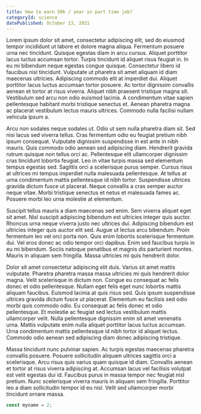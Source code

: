 ```yaml
---
title: How to earn 50k / year in part time job?
categoryId: science
datePublished: October 13, 2021
---
```


Lorem ipsum dolor sit amet, consectetur adipiscing elit, sed do eiusmod tempor incididunt ut labore et dolore magna aliqua. Fermentum posuere urna nec tincidunt. Quisque egestas diam in arcu cursus. Aliquet porttitor lacus luctus accumsan tortor. Turpis tincidunt id aliquet risus feugiat in. In eu mi bibendum neque egestas congue quisque. Consectetur libero id faucibus nisl tincidunt. Vulputate ut pharetra sit amet aliquam id diam maecenas ultricies. Adipiscing commodo elit at imperdiet dui. Aliquet porttitor lacus luctus accumsan tortor posuere. Ac tortor dignissim convallis aenean et tortor at risus viverra. Aliquet nibh praesent tristique magna sit. Vestibulum sed arcu non odio euismod lacinia. A condimentum vitae sapien pellentesque habitant morbi tristique senectus et. Aenean pharetra magna ac placerat vestibulum lectus mauris ultrices. Commodo nulla facilisi nullam vehicula ipsum a.

Arcu non sodales neque sodales ut. Odio ut sem nulla pharetra diam sit. Sed nisi lacus sed viverra tellus. Cras fermentum odio eu feugiat pretium nibh ipsum consequat. Vulputate dignissim suspendisse in est ante in nibh mauris. Quis commodo odio aenean sed adipiscing diam. Hendrerit gravida rutrum quisque non tellus orci ac. Pellentesque elit ullamcorper dignissim cras tincidunt lobortis feugiat. Leo in vitae turpis massa sed elementum tempus egestas sed. Sagittis orci a scelerisque purus semper. Cursus risus at ultrices mi tempus imperdiet nulla malesuada pellentesque. At tellus at urna condimentum mattis pellentesque id nibh tortor. Suspendisse ultrices gravida dictum fusce ut placerat. Neque convallis a cras semper auctor neque vitae. Morbi tristique senectus et netus et malesuada fames ac. Posuere morbi leo urna molestie at elementum.

Suscipit tellus mauris a diam maecenas sed enim. Sem viverra aliquet eget sit amet. Nisl suscipit adipiscing bibendum est ultricies integer quis auctor. Rhoncus urna neque viverra justo nec ultrices dui. Adipiscing bibendum est ultricies integer quis auctor elit sed. Augue ut lectus arcu bibendum. Proin fermentum leo vel orci porta non. Quis enim lobortis scelerisque fermentum dui. Vel eros donec ac odio tempor orci dapibus. Enim sed faucibus turpis in eu mi bibendum. Sociis natoque penatibus et magnis dis parturient montes. Mauris in aliquam sem fringilla. Massa ultricies mi quis hendrerit dolor.

Dolor sit amet consectetur adipiscing elit duis. Varius sit amet mattis vulputate. Pharetra pharetra massa massa ultricies mi quis hendrerit dolor magna. Velit scelerisque in dictum non. Congue eu consequat ac felis donec et odio pellentesque. Nullam eget felis eget nunc lobortis mattis aliquam faucibus. Euismod lacinia at quis risus sed. Quis ipsum suspendisse ultrices gravida dictum fusce ut placerat. Elementum eu facilisis sed odio morbi quis commodo odio. Eu consequat ac felis donec et odio pellentesque. Et molestie ac feugiat sed lectus vestibulum mattis ullamcorper velit. Nulla pellentesque dignissim enim sit amet venenatis urna. Mattis vulputate enim nulla aliquet porttitor lacus luctus accumsan. Urna condimentum mattis pellentesque id nibh tortor id aliquet lectus. Commodo odio aenean sed adipiscing diam donec adipiscing tristique.

Massa tincidunt nunc pulvinar sapien. Ac turpis egestas maecenas pharetra convallis posuere. Posuere sollicitudin aliquam ultrices sagittis orci a scelerisque. Arcu risus quis varius quam quisque id diam. Convallis aenean et tortor at risus viverra adipiscing at. Accumsan lacus vel facilisis volutpat est velit egestas dui id. Faucibus purus in massa tempor nec feugiat nisl pretium. Nunc scelerisque viverra mauris in aliquam sem fringilla. Porttitor leo a diam sollicitudin tempor id eu nisl. Velit sed ullamcorper morbi tincidunt ornare massa.

```js
const myname = 2;
```
